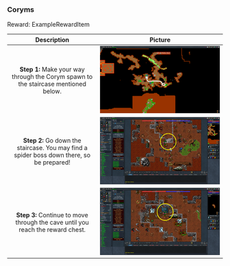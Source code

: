 ### Coryms
Reward: ExampleRewardItem

|Description|Picture|
|:---:|:---:|
|**Step 1:** Make your way through the Corym spawn to the staircase mentioned below.|![Step 1](Coryms_0.png)|
|**Step 2:** Go down the staircase. You may find a spider boss down there, so be prepared!|![Step 2](Coryms_1.png)|
|**Step 3:** Continue to move through the cave until you reach the reward chest.|![Step 3](Coryms_2.png)|
